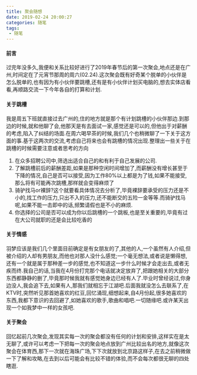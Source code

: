 ```yaml
---
title: 聚会随想
date: 2019-02-24 20:00:27
categories: 随笔
tags:
 - 随笔
---
```

#### 前言
过完年没多久,我便和关系比较好进行了2019年春节后的第一次聚会,地点还是在广州,时间定在了元宵节那周的周六(02.24).这次聚会既有好奇某个脱单的小伙伴是怎么脱单的,也有因为有小伙伴要跳槽,还有是有小伙伴计划买电脑的,想去实体店看看,再顺路交流一下今年各自的打算和计划.
<!--more-->
#### 关于跳槽
我是周五下班就直接过去广州的,住的地方就是那个有计划跳槽的小伙伴那边.到那边的时候,就和他聊了会,他那天是有去面试一家,感觉还是可以的,但他出于对薪酬的考虑,陷入了纠结的场面.在周六喝早茶的时候,我们几个也稍微聊了一下关于这方面的事.基于这两次的交流,考虑自己将来也会有跳槽的情况出现.整理出一些关于在跳槽的时候需要注意或者思考的方向
1. 在众多招聘公司中,筛选出适合自己的和有利于自己发展的公司.
2. 了解跳槽前后的薪酬差距,如果是那种空闲时间增加了,而薪酬没有增长甚至于下降的情况,自己是否可以接受,因为工作80%以上都是为了钱,如果不能接受,那么将有可能再次跳槽,那样就会变得麻烦了
3. 骑驴找马or裸辞?这个就要看具体情况去分析了,毕竟裸辞要承受的压力还是不小的,找工作的压力,只出不入的压力,还不能断交的五险一金等等.而骑驴找马呢,如果不能一击即中的话,频繁请假也是不小的麻烦.
4. 你选择的公司是否可以成为你以后跳槽的一个跳板,也是至关重要的,毕竟有过在大公司就职的还是会比较吃香的
#### 关于情感
羽梦应该是我们几个里面目前确定是有女朋友的了,其他的人,一个虽然有人介绍,但被介绍的人却有男朋友,而他也对那人没什么感觉;一个毫无想法,或者说是懒得想,还有一个就是属于那种差一步的感觉,也不知道这一步什么时候才会走出去,或者无疾而终.我自己的话,当我在4月份打完那个电话就决定放弃了,把跟她相关的大部分东西都静静的删了,毕竟那时候我就有感觉她身边已经有人了.毕业时曾经说过,你身边没人,我会追下去,如果有人,那我们就相忘于江湖吧.后面我就没怎么去联系了,在KTV时,突然听见那首她喜欢的红豆,回忆涌现,细想起来,自4月份起,很多她喜欢的东西,我都下意识的去回避了,如她喜欢的歌手,歌曲和唱吧.一切随缘吧.或许某天出现一个如我梦中一样的女孩吧.
#### 关于聚会
回忆起前几次聚会,发现其实每一次的聚会都没有任何的计划和安排,这样实在是太无聊了,或许可以考虑一下把每一次的聚会地点放到广州比较出名的地方,就像这次聚会在体育西,那下一次就在海珠广场,下下次就放到北京路这样子,在去之前稍微做一下了解和攻略,在去到以后可能会有比较不错的体验,而不会每次都很无聊的四处瞎逛.
